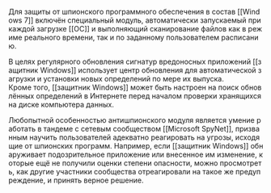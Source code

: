 Для защиты от шпионского программного обеспечения в состав [[Windows 7]] включён специальный модуль, автоматически запускаемый при каждой загрузке [[ОС]] и выполняющий сканирование файлов как в режиме реального времени, так и по заданному пользователем расписанию. 

В целях регулярного обновления сигнатур вредоносных приложений [[защитник Windows]] использует центр обновления для автоматической загрузки и установки новых определений по мере их выпуска. 
Кроме того, [[защитник Windows]] может быть настроен на поиск обновлённых определений в Интернете перед началом проверки хранящихся на диске компьютера данных. 

Любопытной особенностью антишпионского модуля является умение работать в тандеме с сетевым сообществом [[Microsoft SpyNet]], призванным научить пользователей адекватно реагировать на угрозы, исходящие от шпионских программ. Например, если [[защитник Windows]] обнаруживает подозрительное приложение или внесенное им изменение, которые ещё не получили оценки степени опасности, можно просмотреть, как другие участники сообщества отреагировали на такое же предупреждение, и принять верное решение.
